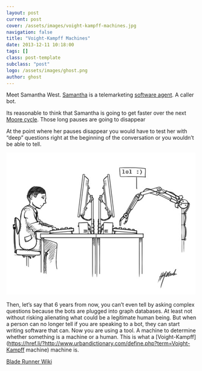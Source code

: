 ```yaml
---
layout: post
current: post
cover: /assets/images/voight-kampff-machines.jpg
navigation: false
title: "Voight-Kampff Machines"
date: 2013-12-11 10:18:00
tags: []
class: post-template
subclass: "post"
logo: /assets/images/ghost.png
author: ghost
---
```


Meet Samantha West. [Samantha](https://href.li/?http://io9.com/freakishly-realistic-telemarketing-robots-are-denying-t-1481050295) is a telemarketing [software agent](https://href.li/?http://en.wikipedia.org/wiki/Software_agent). A caller bot.

Its reasonable to think that Samantha is going to get faster over the next [Moore cycle](https://href.li/?http://www.umsl.edu/~siegelj/cs4790/complexity.htm). Those long pauses are going to disappear

At the point where her pauses disappear you would have to test her with “deep” questions right at the beginning of the conversation or you wouldn’t be able to tell.

![image](/assets/images/pk0k9lhnj21r0z1sd_500.jpg)

Then, let’s say that 6 years from now, you can’t even tell by asking complex questions because the bots are plugged into graph databases. At least not without risking alienating what could be a legitimate human being. But when a person can no longer tell if you are speaking to a bot, they can start writing software that can. Now you are using a tool. A machine to determine whether something is a machine or a human. This is what a [Voight-Kampff](https://href.li/?http://www.urbandictionary.com/define.php?term=Voight-Kampff machine) machine is.

[Blade Runner Wiki](https://href.li/?http://bladerunner.wikia.com/wiki/Voight-Kampff_machine)
